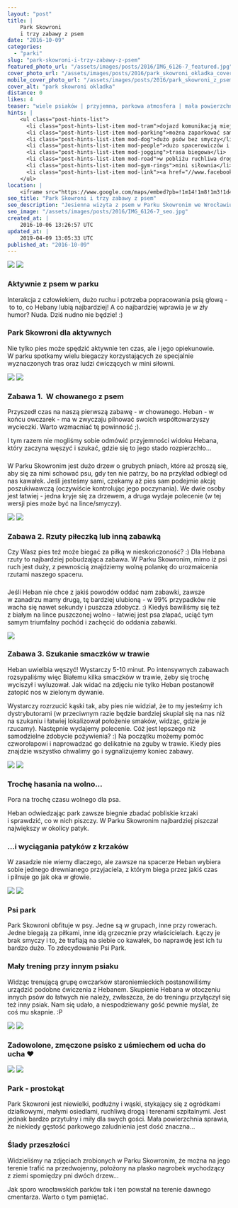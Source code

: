 ```yaml
---
layout: "post"
title: |
    Park Skowroni
    i trzy zabawy z psem
date: "2016-10-09"
categories:
  - "parki"
slug: "park-skowroni-i-trzy-zabawy-z-psem"
featured_photo_url: "/assets/images/posts/2016/IMG_6126-7_featured.jpg"
cover_photo_url: "/assets/images/posts/2016/park_skowroni_okladka_cover.jpg"
mobile_cover_photo_url: "/assets/images/posts/2016/park_skowroni_z_psem_cover_0.2_(1_of_1)_mobile_cover.jpg"
cover_alt: "park skowroni okladka"
distance: 0
likes: 4
teaser: "wiele psiaków | przyjemna, parkowa atmosfera | mała powierzchnia"
hints: |
    <ul class="post-hints-list">
      <li class="post-hints-list-item mod-tram">dojazd komunikacją miejską<br><a href="//jakdojade.pl?tn=Park+Skowroni&td=&tc=51.07846:17.02743&cid=2000" target="_blank">sprawdź na jakdojadę.pl</a></li>
      <li class="post-hints-list-item mod-parking">można zaparkować samochód na okolicznych osiedlach lub przy ul. Weigla</li>
      <li class="post-hints-list-item mod-dog">dużo psów bez smyczy</li>
      <li class="post-hints-list-item mod-people">dużo spacerowiczów i biegaczy</li>
      <li class="post-hints-list-item mod-jogging">trasa biegowa</li>
      <li class="post-hints-list-item mod-road">w pobliżu ruchliwa droga (al. Armii Krajowej)</li>
      <li class="post-hints-list-item mod-gym-rings">mini siłownia</li>
      <li class="post-hints-list-item mod-link"><a href="//www.facebook.com/park.skowroni/" target="blank">profil parku na facebooku</a></li>
    </ul>
location: |
    <iframe src="https://www.google.com/maps/embed?pb=!1m14!1m8!1m3!1d40103.65090489156!2d17.015748362457455!3d51.081182095649964!3m2!1i1024!2i768!4f13.1!3m3!1m2!1s0x0%3A0x2b1ad5a20c1dcd92!2sPark+Skowroni!5e0!3m2!1sen!2spl!4v1475995498810"></iframe>
seo_title: "Park Skowroni i trzy zabawy z psem"
seo_description: "Jesienna wizyta z psem w Parku Skowronim we Wrocławiu. Słoneczny dzień, góry liści i ulubione psie zabawy na świeżym powietrzu."
seo_image: "/assets/images/posts/2016/IMG_6126-7_seo.jpg"
created_at: |
    2016-10-06 13:26:57 UTC
updated_at: |
    2019-04-09 13:05:33 UTC
published_at: "2016-10-09"
---
```


<section class="post-section">
  <div class="post-section-photo">
    <img class="desktop" src="{{ '/assets/images/posts/2016/IMG_6021-1.jpg' | relative_url }}">
    <img class="mobile" src="{{ '/assets/images/posts/2016/IMG_6021-1_cropped.jpg' | relative_url }}">
  </div>
  <div class="post-section-wrapper">
    <section class="post-section-content mod-dog">
      <h1>Aktywnie z&nbsp;psem w&nbsp;parku</h1>
      <p>Interakcja z&nbsp;człowiekiem, dużo ruchu i&nbsp;potrzeba popracowania psią głową -&nbsp;to to, co Hebany lubią najbardziej! A&nbsp;co najbardziej wprawia je w&nbsp;zły humor? Nuda. Dziś nudno nie będzie! :)</p>
    </section>
    <section class="post-section-content mod-human">
      <h1>Park Skowroni dla aktywnych</h1>
      <p>Nie tylko pies może spędzić aktywnie ten czas, ale i&nbsp;jego opiekunowie. W&nbsp;parku spotkamy wielu biegaczy korzystających ze specjalnie wyznaczonych tras oraz ludzi ćwiczących w&nbsp;mini siłowni.</p>
    </section>
  </div>
</section>
<section class="post-section">
  <div class="post-section-photo">
    <img class="desktop" src="{{ '/assets/images/posts/2016/IMG_6087-3.jpg' | relative_url }}">
    <img class="mobile" src="{{ '/assets/images/posts/2016/IMG_6087-3_cropped.jpg' | relative_url }}">
  </div>
  <div class="post-section-wrapper">
    <section class="post-section-content mod-dog">
      <h1>Zabawa 1. &nbsp;W chowanego z&nbsp;psem</h1>
      <p>Przyszedł czas na naszą pierwszą zabawę -&nbsp;w chowanego. Heban -&nbsp;w końcu owczarek -&nbsp;ma w&nbsp;zwyczaju pilnować swoich współtowarzyszy wycieczki. Warto wzmacniać tę powinność ;).</p><p>I&nbsp;tym razem nie mogliśmy sobie odmówić przyjemności widoku Hebana, który zaczyna węszyć i&nbsp;szukać, gdzie się to jego stado rozpierzchło...</p>
    </section>
    <section class="post-section-content mod-human">
      <h1></h1>
      <p>W Parku Skowronim jest dużo drzew o&nbsp;grubych pniach, które aż proszą się, aby się za nimi schować psu, gdy ten nie patrzy, bo na przykład odbiegł od nas kawałek. Jeśli jesteśmy sami, czekamy aż pies sam podejmie akcję poszukiwawczą (oczywiście kontrolując jego poczynania). We dwie osoby jest łatwiej -&nbsp;jedna kryje się za drzewem, a&nbsp;druga wydaje polecenie (w tej wersji pies może być na lince/smyczy).&nbsp;</p>
    </section>
  </div>
</section>
<section class="post-section">
  <div class="post-section-photo">
    <img class="desktop" src="{{ '/assets/images/posts/2016/IMG_6165-8.jpg' | relative_url }}">
    <img class="mobile" src="{{ '/assets/images/posts/2016/IMG_6165-8_cropped.jpg' | relative_url }}">
  </div>
  <div class="post-section-wrapper">
    <section class="post-section-content mod-dog">
      <h1>Zabawa 2. Rzuty piłeczką lub inną zabawką</h1>
      <p>Czy Wasz pies też może biegać za piłką w&nbsp;nieskończoność? :) Dla Hebana rzuty to najbardziej pobudzająca zabawa. W&nbsp;Parku Skowronim, mimo iż psi ruch jest duży, z&nbsp;pewnością znajdziemy wolną polankę do urozmaicenia rzutami naszego spaceru.</p>
    </section>
    <section class="post-section-content mod-human">
    <h1></h1>
    <p>Jeśli Heban nie chce z&nbsp;jakiś powodów oddać nam zabawki, zawsze w&nbsp;zanadrzu mamy drugą, tę bardziej ulubioną -&nbsp;w 99% przypadków nie wacha się nawet sekundy i&nbsp;puszcza zdobycz. :) Kiedyś bawiliśmy się też z&nbsp;białym na lince puszczonej wolno -&nbsp;łatwiej jest psa złapać, uciąć tym samym triumfalny pochód i&nbsp;zachęcić do oddania zabawki. &nbsp; &nbsp; &nbsp;</p>
    </section>
  </div>
</section>
<section class="post-section">
  <div class="post-section-photo">
    <img src="{{ '/assets/images/posts/2016/IMG_6126-7.jpg' | relative_url }}">
  </div>
  <div class="post-section-wrapper">
    <section class="post-section-content mod-dog">
      <h1>Zabawa 3. Szukanie smaczków w&nbsp;trawie</h1>
      <p>Heban uwielbia węszyć! Wystarczy 5-10 minut. Po intensywnych zabawach rozsypaliśmy więc Białemu kilka smaczków w&nbsp;trawie, żeby się trochę wyciszył i&nbsp;wyluzował. Jak widać na zdjęciu nie tylko Heban postanowił zatopić nos w&nbsp;zielonym dywanie.</p>
    </section>
    <section class="post-section-content mod-human">
      <p>Wystarczy rozrzucić kąski tak, aby pies nie widział, że to my jesteśmy ich dystrybutorami (w przeciwnym razie będzie bardziej skupiał się na nas niż na szukaniu i&nbsp;łatwiej lokalizował położenie smaków, widząc, gdzie je rzucamy). Następnie wydajemy polecenie. Cóż jest lepszego niż samodzielne zdobycie pożywienia? :) Na początku możemy pomóc czworołapowi i&nbsp;naprowadzać go delikatnie na zguby w&nbsp;trawie. Kiedy pies znajdzie wszystko chwalimy go i&nbsp;sygnalizujemy koniec zabawy.</p>
    </section>
  </div>
</section>
<section class="post-section">
  <div class="post-section-photo">
    <img class="desktop" src="{{ '/assets/images/posts/2016/IMG_6061-Edit-2.jpg' | relative_url }}">
    <img class="mobile" src="{{ '/assets/images/posts/2016/IMG_6061-Edit-2_cropped.jpg' | relative_url }}">
  </div>
  <div class="post-section-wrapper">
    <section class="post-section-content mod-dog">
      <h1>Trochę hasania na wolno...</h1>
      <p>Pora na trochę czasu wolnego dla psa.</p><p>Heban odwiedzając park zawsze biegnie zbadać pobliskie krzaki i&nbsp;sprawdzić, co w&nbsp;nich piszczy. W&nbsp;Parku Skowronim najbardziej piszczał największy w&nbsp;okolicy patyk.</p>
    </section>
    <section class="post-section-content mod-human">
      <h1>...i wyciągania patyków z&nbsp;krzaków</h1>
      <p>W&nbsp;zasadzie nie wiemy dlaczego, ale zawsze na spacerze Heban wybiera sobie jednego drewnianego przyjaciela, z&nbsp;którym biega przez jakiś czas i&nbsp;pilnuje go jak oka w&nbsp;głowie.</p>
    </section>
  </div>
</section>
<section class="post-section">
  <div class="post-section-photo">
    <img class="desktop" src="{{ '/assets/images/posts/2016/IMG_6113-6.jpg' | relative_url }}">
    <img class="mobile" src="{{ '/assets/images/posts/2016/IMG_6113-6_cropped.jpg' | relative_url }}">
  </div>
  <div class="post-section-wrapper">
    <section class="post-section-content mod-dog">
      <h1>Psi park</h1>
      <p>Park Skowroni obfituje w&nbsp;psy. Jedne są w&nbsp;grupach, inne przy rowerach. Jedne biegają za piłkami, inne idą grzecznie przy właścicielach. Łączy je brak smyczy i&nbsp;to, że trafiają na siebie co kawałek, bo naprawdę jest ich tu bardzo dużo. To zdecydowanie Psi Park.</p>
    </section>
    <section class="post-section-content mod-human">
      <h1>Mały trening przy innym psiaku</h1>
      <p>Widząc trenującą grupę owczarków staroniemieckich postanowiliśmy urządzić podobne ćwiczenia z&nbsp;Hebanem. Skupienie Hebana w&nbsp;otoczeniu innych psów do łatwych nie należy, zwłaszcza, że do treningu przyłączył się też inny psiak. Nam się udało, a&nbsp;niespodziewany gość pewnie myślał, że coś mu skapnie. :P</p>
    </section>
  </div>
</section>
<section class="post-section">
  <div class="post-section-photo">
    <img class="desktop" src="{{ '/assets/images/posts/2016/IMG_6093-Edit-4.jpg' | relative_url }}">
    <img class="mobile" src="{{ '/assets/images/posts/2016/IMG_6093-Edit-4_cropped.jpg' | relative_url }}">
  </div>
  <div class="post-section-wrapper">
    <section class="post-section-content mod-single">
      <h1>Zadowolone, zmęczone psisko z&nbsp;uśmiechem od ucha do ucha&nbsp;♥</h1>
    </section>
  </div>
</section>
<section class="post-section">
  <div class="post-section-photo">
    <img class="desktop" src="{{ '/assets/images/posts/2016/IMG_6110-1.jpg' | relative_url }}">
    <img class="mobile" src="{{ '/assets/images/posts/2016/IMG_6110-1_cropped.jpg' | relative_url }}">
  </div>
  <div class="post-section-wrapper">
    <section class="post-section-content mod-dog">
      <h1>Park -&nbsp;prostokąt</h1>
      <p>
Park Skowroni jest niewielki, podłużny i&nbsp;wąski, stykający się z&nbsp;ogródkami działkowymi, małymi osiedlami, ruchliwą drogą i&nbsp;terenami szpitalnymi. Jest jednak bardzo przytulny i&nbsp;miły dla swych gości. Mała powierzchnia sprawia, że niekiedy gęstość parkowego zaludnienia jest dość znaczna...</p>
    </section>
    <section class="post-section-content mod-human">
      <h1>Ślady przeszłości</h1>
      <p>Widzieliśmy na zdjęciach zrobionych w&nbsp;Parku Skowronim, że można na jego terenie trafić na przedwojenny, położony na płasko nagrobek wychodzący z&nbsp;ziemi spomiędzy pni dwóch drzew...</p>
      <p>Jak sporo wrocławskich parków tak i&nbsp;ten powstał na terenie dawnego cmentarza. Warto o&nbsp;tym pamiętać.</p>
    </section>
  </div>
</section>
